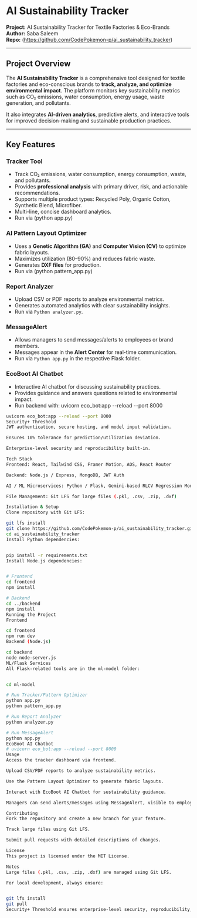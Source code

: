# AI Sustainability Tracker

**Project:** AI Sustainability Tracker for Textile Factories & Eco-Brands  
**Author:** Saba Saleem  
**Repo:** (https://github.com/CodePokemon-p/ai_sustainability_tracker)

---

## Project Overview

The **AI Sustainability Tracker** is a comprehensive tool designed for textile factories and eco-conscious brands to **track, analyze, and optimize environmental impact**. The platform monitors key sustainability metrics such as CO₂ emissions, water consumption, energy usage, waste generation, and pollutants.

It also integrates **AI-driven analytics**, predictive alerts, and interactive tools for improved decision-making and sustainable production practices.

---

## Key Features

### Tracker Tool
- Track CO₂ emissions, water consumption, energy consumption, waste, and pollutants.
- Provides **professional analysis** with primary driver, risk, and actionable recommendations.
- Supports multiple product types: Recycled Poly, Organic Cotton, Synthetic Blend, Microfiber.
- Multi-line, concise dashboard analytics.
- Run via  (python app.py)

### AI Pattern Layout Optimizer
- Uses a **Genetic Algorithm (GA)** and **Computer Vision (CV)** to optimize fabric layouts.
- Maximizes utilization (80–90%) and reduces fabric waste.
- Generates **DXF files** for production.
-  Run via (python pattern_app.py)

### Report Analyzer
- Upload CSV or PDF reports to analyze environmental metrics.
- Generates automated analytics with clear sustainability insights.
- Run via `Python analyzer.py`.

### MessageAlert
- Allows managers to send messages/alerts to employees or brand members.
- Messages appear in the **Alert Center** for real-time communication.
- Run via `Python app.py` in the respective Flask folder.

### EcoBoot AI Chatbot
- Interactive AI chatbot for discussing sustainability practices.
- Provides guidance and answers questions related to environmental impact.
- Run backend with: uvicorn eco_bot:app --reload --port 8000

```bash
uvicorn eco_bot:app --reload --port 8000
Security+ Threshold
JWT authentication, secure hosting, and model input validation.

Ensures 10% tolerance for prediction/utilization deviation.

Enterprise-level security and reproducibility built-in.

Tech Stack
Frontend: React, Tailwind CSS, Framer Motion, AOS, React Router

Backend: Node.js / Express, MongoDB, JWT Auth

AI / ML Microservices: Python / Flask, Gemini-based RLCV Regression Model

File Management: Git LFS for large files (.pkl, .csv, .zip, .dxf)

Installation & Setup
Clone repository with Git LFS:

git lfs install
git clone https://github.com/CodePokemon-p/ai_sustainability_tracker.git
cd ai_sustainability_tracker
Install Python dependencies:


pip install -r requirements.txt
Install Node.js dependencies:


# Frontend
cd frontend
npm install

# Backend
cd ../backend
npm install
Running the Project
Frontend

cd frontend
npm run dev
Backend (Node.js)

cd backend
node node-server.js
ML/Flask Services
All Flask-related tools are in the ml-model folder:


cd ml-model

# Run Tracker/Pattern Optimizer
python app.py
python pattern_app.py

# Run Report Analyzer
python analyzer.py

# Run MessageAlert
python app.py
EcoBoot AI Chatbot
# uvicorn eco_bot:app --reload --port 8000
Usage
Access the tracker dashboard via frontend.

Upload CSV/PDF reports to analyze sustainability metrics.

Use the Pattern Layout Optimizer to generate fabric layouts.

Interact with EcoBoot AI Chatbot for sustainability guidance.

Managers can send alerts/messages using MessageAlert, visible to employees in the Alert Center.

Contributing
Fork the repository and create a new branch for your feature.

Track large files using Git LFS.

Submit pull requests with detailed descriptions of changes.

License
This project is licensed under the MIT License.

Notes
Large files (.pkl, .csv, .zip, .dxf) are managed using Git LFS.

For local development, always ensure:


git lfs install
git pull
Security+ Threshold ensures enterprise-level security, reproducibility, and data integrity.
